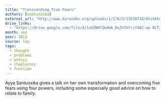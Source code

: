 ```yaml
---
title: "Transcending Five Fears"
authors: [santussika]
external_url: "http://www.karunabv.org/uploads/1/2/6/3/12630738/bhikkhuni_santussika_transcending_5_fears.mp3"
drive_links:
  - "https://drive.google.com/file/d/1uHZNHfZm4HA_HsZVTHfrif402-ep-RCT/view?usp=drivesdk"
month: sep
year: 2013
course: lay
tags:
  - thought
  - problems
  - ethics
  - chaplaincy
  - function
---
```


Ayya Santussika gives a talk on her own transformation and overcoming five fears using four powers, including some especially good advice on how to relate to family.
 